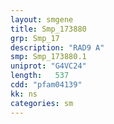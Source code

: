 ```yaml
---
layout: smgene
title: Smp_173880
grp: Smp_17
description: "RAD9 A"
smp: Smp_173880.1
uniprot: "G4VC24"
length:   537
cdd: "pfam04139"
kk: ns
categories: sm
---
```

